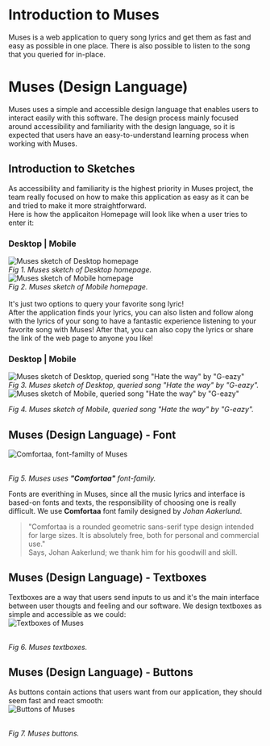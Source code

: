 # Introduction to Muses
Muses is a web application to query song lyrics and get them as fast and easy as possible in one place. There is also possible to listen to the song that you queried for in-place.

# Muses (Design Language)
Muses uses a simple and accessible design language that enables users to interact easily with this software. The design process mainly focused around accessibility and familiarity with the design language, so it is expected that users have an easy-to-understand learning process when working with Muses.

## Introduction to Sketches
As accessibility and familiarity is the highest priority in Muses project, the team really focused on how to make this application as easy as it can be and tried to make it more straightforward.<br>
Here is how the applicaiton Homepage will look like when a user tries to enter it:<br>
### Desktop | Mobile
![Muses sketch of Desktop homepage](docs/Sketch%20Home%20Page%20-%20Desktop.png)<br>
*Fig 1. Muses sketch of Desktop homepage.*
![Muses sketch of Mobile homepage](docs/Sketch%20Home%20Page%20-%20Mobile.png)<br>
*Fig 2. Muses sketch of Mobile homepage.*
<br>
<br>
It's just two options to query your favorite song lyric!
<br>
After the application finds your lyrics, you can also listen and follow along with the lyrics of your song to have a fantastic experience listening to your favorite song with Muses! After that, you can also copy the lyrics or share the link of the web page to anyone you like!

### Desktop | Mobile
![Muses sketch of Desktop, queried song "Hate the way" by "G-eazy"](docs/Sketch%20Search%20Result%20Real%20-%20Desktop.png)<br>
*Fig 3. Muses sketch of Desktop, queried song "Hate the way" by "G-eazy".*
<br>
![Muses sketch of Mobile, queried song "Hate the way" by "G-eazy"](docs/Sketch%20Search%20Result%20Real%20-%20Mobile.png)<br>

*Fig 4. Muses sketch of Mobile, queried song "Hate the way" by "G-eazy".*
<br>

## Muses (Design Language) - Font
![Comfortaa, font-familty of Muses](docs/font.png)<br><br>

*Fig 5. Muses uses **"Comfortaa"** font-family.*
<br>

Fonts are everithing in Muses, since all the music lyrics and interface is based-on fonts and texts, the responsibility of choosing one is really difficult. We use **Comfortaa** font family designed by *Johan Aakerlund*.

> "Comfortaa is a rounded geometric sans-serif type design intended for large sizes. It is absolutely free, both for personal and commercial use."<br>
Says, Johan Aakerlund; we thank him for his goodwill and skill.

## Muses (Design Language) - Textboxes
Textboxes are a way that users send inputs to us and it's the main interface between user thougts and feeling and our software. We design textboxes as simple and accessible as we could:<br>
![Textboxes of Muses](docs/textboxes.png)<br><br>

*Fig 6. Muses textboxes.*
<br>

## Muses (Design Language) - Buttons
As buttons contain actions that users want from our application, they should seem fast and react smooth:<br>
![Buttons of Muses](docs/buttons.png)<br><br>

*Fig 7. Muses buttons.*
<br>
